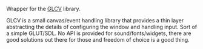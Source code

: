 Wrapper for the [GLCV](https://bitbucket.org/jacereda/glcv) library.

GLCV is a small canvas/event handling library that provides a thin
layer abstracting the details of configuring the window and handling
input. Sort of a simple GLUT/SDL. No API is provided for
sound/fonts/widgets, there are good solutions out there for those and
freedom of choice is a good thing.